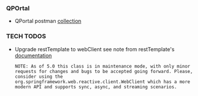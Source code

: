 ### QPOrtal

- QPortal
  postman [collection](https://quincus-eng.postman.co/workspace/QPortal~de959b58-6f63-4e51-8871-4b29b0660128/collection/20030881-28220db0-0c19-4ba5-bcf9-161ea7251797?ctx=documentation)

### TECH TODOS

- Upgrade restTemplate to webClient see note from
  restTemplate's [documentation](https://docs.spring.io/spring-framework/docs/current/javadoc-api/org/springframework/web/client/RestTemplate.html)

  `NOTE: As of 5.0 this class is in maintenance mode, with only minor requests for changes and bugs to be accepted going forward. Please, consider using the org.springframework.web.reactive.client.WebClient which has a more modern API and supports sync, async, and streaming scenarios.`